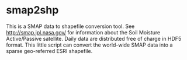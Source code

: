 # smap2shp

This is a SMAP data to shapefile conversion tool. See http://smap.jpl.nasa.gov/
for information about the Soil Moisture Active/Passive satellite.
Daily data are distributed free of charge in HDF5 format. This little
script can convert the world-wide SMAP data into a sparse geo-referred
ESRI shapefile. 

